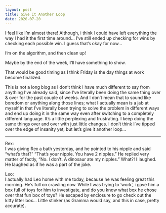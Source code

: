 ```yaml
---
layout: post
title: Give It Another Loop
date: 2020-07-20
---
```


I feel like I’m almost there!  Although, i think I could have left everything the way I had it the first time around…  I’ve still ended up checking for wins by checking each possible win.  I guess that’s okay for now…

I’m on the algorithm, and then clean up!

Maybe by the end of the week, I’ll have something to show.  

That would be good timing as I think Friday is the day things at work become finalized.  

This is not a long blog as I don’t think I have much different to say from anything I’ve already said, since I’ve literally been doing the same thing over & over for the past couple of weeks.  And I don’t mean that to sound like boredom or anything along those lines; what I actually mean is a jab at myself in that I’ve literally been trying to solve the problem in different ways and end up doing it in the same way even after switching to a completely different language.  It’s a little perplexing and frustrating.  I keep doing the same things over and over with just little changes.  I don’t think I’ve tipped over the edge of insanity yet, but let’s give it another loop...

***
Rex:  
I was giving Rex a bath yesterday, and he pointed to his nipple and said “what’s that?”  “That’s your nipple.  You have 2 nipples.”  He replied very matter of factly, “No.  I don’t.  A dinosaur ate my nipples.”  What?!  I laughed.  He laughed as if he was a part of the joke.

Leo:  
I actually had Leo home with me today, because he was feeling great this morning.  He’s full on crawling now.  While I was trying to ‘work’, i gave him a box full of toys for him to investigate, and do you know what box he chose over that fun box of toys?  He escaped by enclosure to go check out the kitty litter box…  Little stinker (as Gramma would say, and this in case, pretty accurate).
